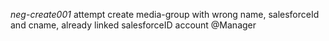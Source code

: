*neg-create001* attempt create media-group with wrong name, salesforceId and cname, already linked salesforceID account @Manager